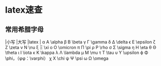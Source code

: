 # latex速查

## 常用希腊字母
|小写	|大写	|latex |
α	A	\alpha
β	B	\beta
γ	Γ	\gamma
δ	Δ	\delta
ϵ	E	\epsilon
ζ	Z	\zeta
ν	N	\nu
ξ	Ξ	\xi
ο	O	\omicron
π	Π	\pi
ρ	P	\rho
σ	Σ	\sigma
η	H	\eta
θ	Θ	\theta
ι	I	\iota
κ	K	\kappa
λ	Λ	\lambda
μ	M	\mu
τ	T	\tau
υ	Υ	\upsilon
ϕ	Φ	\phi，（φφ：\varphi）
χ	X	\chi
ψ	Ψ	\psi
ω	Ω	\omega
